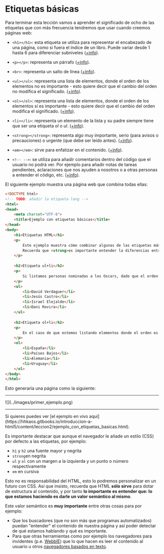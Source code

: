# Etiquetas básicas

Para terminar esta lección vamos a aprender el significado de ocho de las etiquetas que con más frecuencia tendremos que usar cuando creemos páginas web:

* ```<h1></h1>```: esta etiqueta se utiliza para representar el encabezado de una página, como si fuera el índice de un libro. Puede variar desde 1 hasta 6 para diferenciar subniveles ([+info](http://www.w3.org/TR/2014/REC-html5-20141028/sections.html#the-h1,-h2,-h3,-h4,-h5,-and-h6-elements)).

* ```<p></p>```: representa un párrafo ([+info](http://www.w3.org/TR/2014/REC-html5-20141028/grouping-content.html#the-p-element)).

* ```<br>```: representa un salto de línea ([+ìnfo](http://www.w3.org/TR/2014/REC-html5-20141028/grouping-content.html#the-p-element)).

* ```<ul></ul>```: representa una lista de elementos, donde el orden de los elementos no es importante - esto quiere decir que el cambio del orden no modifica el significado. ([+ìnfo](http://www.w3.org/TR/2014/REC-html5-20141028/grouping-content.html#the-ul-element)).

* ```<ol></ol>```: representa una lista de elementos, donde el orden de los elementos sí es importante - esto quiere decir que el cambio del orden modifica el significado. ([+ìnfo](http://www.w3.org/TR/2014/REC-html5-20141028/grouping-content.html#the-ol-element)).

* ```<li></li>```: representa un elemento de la lista y su padre siempre tiene que ser una etiqueta *ol* o *ul*. ([+ìnfo](http://www.w3.org/TR/2014/REC-html5-20141028/grouping-content.html#the-li-element)).

* ```<strong></strong>```: representa algo muy importante, serio (para avisos o precauciones) o urgente (que debe ser leído antes). ([+ìnfo](http://www.w3.org/TR/2014/REC-html5-20141028/text-level-semantics.html#the-strong-element)).

* ```<em></em>```: sirve para enfatizar en el contenido. ([+ìnfo](http://www.w3.org/TR/2014/REC-html5-20141028/text-level-semantics.html#the-em-element)).

* ```<!-- -->```: se utiliza para añadir comentarios dentro del código que el usuario no podrá ver. Por ejemplo para añadir notas de tareas pendientes, aclaraciones que nos ayuden a nosotros o a otras personas a entender el código, etc.  ([+ìnfo](http://www.w3.org/TR/2014/REC-html5-20141028/syntax.html#comments)).

El siguiente ejemplo muestra una página web que combina todas ellas:

```html
<!DOCTYPE html>
<!-- TODO: añadir la etiqueta lang -->
<html>
<head>
	<meta charset="UTF-8">
	<title>Ejemplo con etiquetas básicas</title>
</head>
<body>
    <h1>Etiquetas HTML</h1>
    <p>
        Este ejemplo muestra cómo combinar algunas de las etiquetas más básicas de HTML5. <br>
        Recuerda que <strong>es importante entender la diferencias entre ellas</strong>.
    </p>
    
    <h2>Etiqueta ul+li</h2>
    <p>
        Si listamos personas nominadas a los Oscars, dado que el orden no altera el significado, debemos usar <em>ul</em>. 
    </p>
    <ul>
        <li>David Verdaguer</li>
        <li>Jesús Castro</li>
        <li>Israel Elejalde</li>
        <li>Dani Rovira</li>
    </ul>
    
    <h2>Etiqueta ol+li</h2>
    <p>
        En el caso de que estemos listando elementos donde el orden es importante, como por ejemplo la clasificación de un mundial de fútbol, debemos usar <em>ol</em>.
    </p>
    <ol>	 
        <li>España</li>
        <li>Países Bajos</li>
        <li>Alemania</li>
        <li>Uruguay</li>
    </ol>
</body>
</html>
```

Esto generaría una página como la siguiente:
<hr>
![](../images/primer_ejemplo.png)
<hr>
Si quieres puedes ver [el ejemplo en vivo aquí](https://hhkaos.gitbooks.io/introduccion-a-html5/content/leccion2/ejemplo_con_etiquetas_basicas.html).

Es importante destacar que aunque el navegador le añade un estilo (CSS) por defecto a las etiquetas, por ejemplo:
* ```h1``` y ```h2``` una fuente mayor y negrita
* ```strong```en negrita
* ```ul``` y ```ol``` con un margen a la izquierda y un punto o número respectivamente
* ```em``` en cursiva

Esto no es responsabilidad del HTML, esto lo podremos personalizar en un futuro con CSS. Así que insisto, recuerda que HTML **sólo sirve** para dotar de estructura al contenido, y por tanto **lo importante es entender que: lo que estamos haciendo es darle un valor semántico al mismo**.

Este valor semántico es **muy importante** entre otras cosas para por ejemplo:
* Que los buscadores (que no son más que programas automatizados) puedan "entender" el contenido de nuestra página y así poder detectar de qué estamos hablando y qué es importante.
* Para que otras herramientas como por ejemplo los navegadores para invidentes (p.e. [WebbIE](http://www.webbie.org.uk/es/)) que lo que hacen es leer el contenido al usuario u otros [navegadores basados en texto](https://es.wikipedia.org/wiki/Navegador_web#Navegadores_web_basados_en_texto).